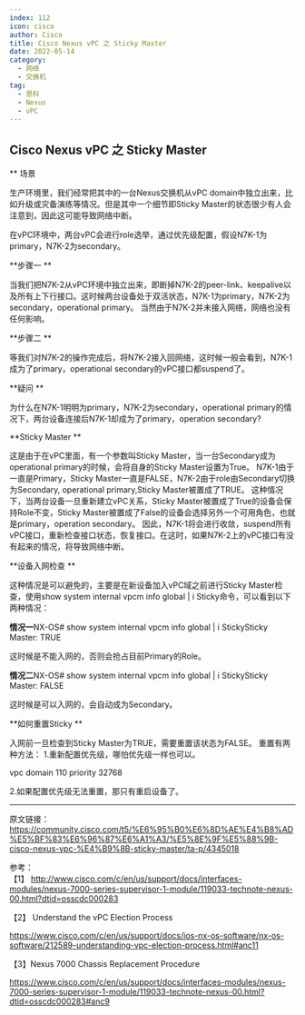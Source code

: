 ```yaml
---
index: 112
icon: cisco
author: Cisco
title: Cisco Nexus vPC 之 Sticky Master
date: 2022-05-14
category:
  - 网络
  - 交换机
tag:
  - 思科
  - Nexus
  - vPC
---
```


## Cisco Nexus vPC 之 Sticky Master

** 场景

生产环境里，我们经常把其中的一台Nexus交换机从vPC domain中独立出来，比如升级或灾备演练等情况。但是其中一个细节即Sticky Master的状态很少有人会注意到，因此这可能导致网络中断。

在vPC环境中，两台vPC会进行role选举，通过优先级配置，假设N7K-1为primary，N7K-2为secondary。

**步骤一
**

当我们把N7K-2从vPC环境中独立出来，即断掉N7K-2的peer-link、keepalive以及所有上下行接口。这时候两台设备处于双活状态，N7K-1为primary，N7K-2为secondary，operational primary。
当然由于N7K-2并未接入网络，网络也没有任何影响。

**步骤二
**

等我们对N7K-2的操作完成后，将N7K-2接入回网络，这时候一般会看到，N7K-1成为了primary，operational secondary的vPC接口都suspend了。

**疑问
**

为什么在N7K-1明明为primary，N7K-2为secondary，operational primary的情况下，两台设备连接后N7K-1却成为了primary，operation secondary?

**Sticky Master
**

这是由于在vPC里面，有一个参数叫Sticky Master，当一台Secondary成为operational primary的时候，会将自身的Sticky Master设置为True。
N7K-1由于一直是Primary，Sticky Master一直是FALSE，N7K-2由于role由Secondary切换为Secondary, operational primary,Sticky Master被置成了TRUE。
这种情况下，当两台设备一旦重新建立vPC关系，Sticky Master被置成了True的设备会保持Role不变，Sticky Master被置成了False的设备会选择另外一个可用角色，也就是primary，operation secondary。
因此，N7K-1将会进行收敛，suspend所有vPC接口，重新检查接口状态，恢复接口。在这时，如果N7K-2上的vPC接口有没有起来的情况，将导致网络中断。

**设备入网检查
**

这种情况是可以避免的，主要是在新设备加入vPC域之前进行Sticky Master检查，使用show system internal vpcm info global | i Sticky命令，可以看到以下两种情况：

**情况一**NX-OS# show system internal vpcm info global | i StickySticky Master: TRUE

这时候是不能入网的，否则会抢占目前Primary的Role。

**情况二**NX-OS# show system internal vpcm info global | i StickySticky Master: FALSE

这时候是可以入网的，会自动成为Secondary。

**如何重置Sticky
**

入网前一旦检查到Sticky Master为TRUE，需要重置该状态为FALSE。
重置有两种方法：
1.重新配置优先级，哪怕优先级一样也可以。

vpc domain 110 priority 32768

2.如果配置优先级无法重置，那只有重启设备了。



---

原文链接：https://community.cisco.com/t5/%E6%95%B0%E6%8D%AE%E4%B8%AD%E5%BF%83%E6%96%87%E6%A1%A3/%E5%8E%9F%E5%88%9B-cisco-nexus-vpc-%E4%B9%8B-sticky-master/ta-p/4345018

参考：  
【1】  http://www.cisco.com/c/en/us/support/docs/interfaces-modules/nexus-7000-series-supervisor-1-module/119033-technote-nexus-00.html?dtid=osscdc000283

【2】  Understand the vPC Election Process  

https://www.cisco.com/c/en/us/support/docs/ios-nx-os-software/nx-os-software/212589-understanding-vpc-election-process.html#anc11

【3】Nexus 7000 Chassis Replacement Procedure  

https://www.cisco.com/c/en/us/support/docs/interfaces-modules/nexus-7000-series-supervisor-1-module/119033-technote-nexus-00.html?dtid=osscdc000283#anc9